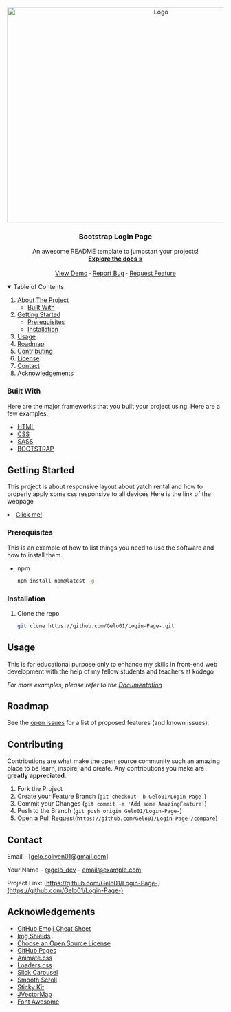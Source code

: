 <!-- @format -->

<br />
<p align="center">
  <a href=" Bootsrap Landing Page">
    <img src="https://media.giphy.com/media/90F8aUepslB84/giphy.gif" alt="Logo" width="700" height="500">
  </a>

  <h3 align="center">Bootstrap Login Page</h3>
  <p align="center">
    An awesome README template to jumpstart your projects!
    <br />
    <a href="https://github.com/Gelo01/responsive-web-app/find/main"><strong>Explore the docs »</strong></a>
    <br />
    <br />
    <a href="https://github.com/Gelo01/Login-Page-/">View Demo</a>
    ·
    <a href="https://github.com/Gelo01/Login-Page-/issues">Report Bug</a>
    ·
    <a href="https://github.com/Gelo01/Login-Page-/issues/new">Request Feature</a>
  </p>
</p>

<!-- TABLE OF CONTENTS -->
<details open="open">
  <summary>Table of Contents</summary>
  <ol>
    <li>
      <a href="#about-the-project">About The Project</a>
      <ul>
        <li><a href="#built-with">Built With</a></li>
      </ul>
    </li>
    <li>
      <a href="https://github.com/Gelo01/Login-Page-/">Getting Started</a>
      <ul>
        <li><a href="#prerequisites">Prerequisites</a></li>
        <li><a href="#installation">Installation</a></li>
      </ul>
    </li>
    <li><a href="#usage">Usage</a></li>
    <li><a href="#roadmap">Roadmap</a></li>
    <li><a href="#contributing">Contributing</a></li>
    <li><a href="#license">License</a></li>
    <li><a href="#contact">Contact</a></li>
    <li><a href="#acknowledgements">Acknowledgements</a></li>
  </ol>
</details>

<!-- ABOUT THE PROJECT -->

### Built With

Here are the major frameworks that you built your project using. Here are a few examples.

- [HTML](https://www.tutorialspoint.com/html/index.htm)
- [CSS](https://www.tutorialspoint.com/css/index.htm)
- [SASS](https://sass-lang.com/install)
- [BOOTSTRAP](https://getbootstrap.com/docs/5.0/getting-started/introduction/)
<!-- GETTING STARTED -->

## Getting Started

This project is about responsive layout about yatch rental and how to properly apply some css responsive to all devices
Here is the link of the webpage <li><a href="https://github.com/Gelo01/Login-Page-/">Click me!</a></li>

### Prerequisites

This is an example of how to list things you need to use the software and how to install them.

- npm
  ```sh
  npm install npm@latest -g
  ```

### Installation

1. Clone the repo
   ```sh
   git clone https://github.com/Gelo01/Login-Page-.git
   ```

<!-- USAGE EXAMPLES -->

## Usage

This is for educational purpose only to enhance my skills in front-end web development with the help of my fellow students and teachers at kodego

_For more examples, please refer to the [Documentation](https://github.com/Gelo01/Login-Page-)_

<!-- ROADMAP -->

## Roadmap

See the [open issues](https://github.com/Gelo01/Login-Page-/issues) for a list of proposed features (and known issues).

<!-- CONTRIBUTING -->

## Contributing

Contributions are what make the open source community such an amazing place to be learn, inspire, and create. Any contributions you make are **greatly appreciated**.

1. Fork the Project
2. Create your Feature Branch (`git checkout -b Gelo01/Login-Page-`)
3. Commit your Changes (`git commit -m 'Add some AmazingFeature'`)
4. Push to the Branch (`git push origin Gelo01/Login-Page-`)
5. Open a Pull Request(`https://github.com/Gelo01/Login-Page-/compare`)

<!-- CONTACT -->

## Contact

Email - [gelo.soliven01@gmail.com]

Your Name - [@gelo_dev](https://twitter.com/gelo_dev) - email@example.com

Project Link: [https://github.com/Gelo01/Login-Page-](https://github.com/Gelo01/Login-Page-)

<!-- ACKNOWLEDGEMENTS -->

## Acknowledgements

- [GitHub Emoji Cheat Sheet](https://www.webpagefx.com/tools/emoji-cheat-sheet)
- [Img Shields](https://shields.io)
- [Choose an Open Source License](https://choosealicense.com)
- [GitHub Pages](https://pages.github.com)
- [Animate.css](https://daneden.github.io/animate.css)
- [Loaders.css](https://connoratherton.com/loaders)
- [Slick Carousel](https://kenwheeler.github.io/slick)
- [Smooth Scroll](https://w3schools.com)
- [Sticky Kit](http://leafo.net/sticky-kit)
- [JVectorMap](http://jvectormap.com)
- [Font Awesome](https://fontawesome.com)
